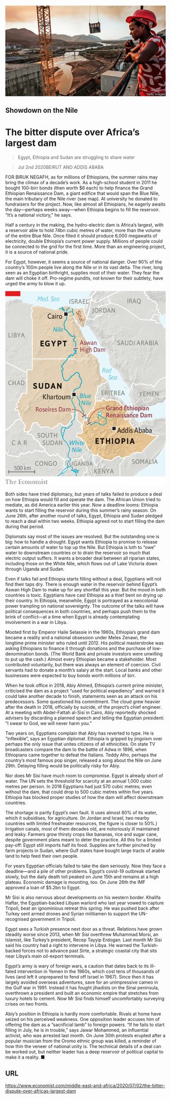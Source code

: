 ![](./images/20200704_MAP001_0.jpg)

## Showdown on the Nile

# The bitter dispute over Africa’s largest dam

> Egypt, Ethiopia and Sudan are struggling to share water

> Jul 2nd 2020BEIRUT AND ADDIS ABABA

FOR BIRUK NEGAFH, as for millions of Ethiopians, the summer rains may bring the climax of a decade’s work. As a high-school student in 2011 he bought 100-birr bonds (then worth $6 each) to help finance the Grand Ethiopian Renaissance Dam, a giant edifice that would span the Blue Nile, the main tributary of the Nile river (see map). At university he donated to fundraisers for the project. Now, like almost all Ethiopians, he eagerly awaits the day—perhaps weeks away—when Ethiopia begins to fill the reservoir. “It’s a national victory,” he says.

Half a century in the making, the hydro-electric dam is Africa’s largest, with a reservoir able to hold 74bn cubic metres of water, more than the volume of the entire Blue Nile. Once filled it should produce 6,000 megawatts of electricity, double Ethiopia’s current power supply. Millions of people could be connected to the grid for the first time. More than an engineering project, it is a source of national pride.

For Egypt, however, it seems a source of national danger. Over 90% of the country’s 100m people live along the Nile or in its vast delta. The river, long seen as an Egyptian birthright, supplies most of their water. They fear the dam will choke it off. Pro-regime pundits, not known for their subtlety, have urged the army to blow it up.

![](./images/20200704_MAM907.png)

Both sides have tried diplomacy, but years of talks failed to produce a deal on how Ethiopia would fill and operate the dam. The African Union tried to mediate, as did America earlier this year. Now a deadline looms: Ethiopia wants to start filling the reservoir during this summer’s rainy season. On June 26th, after another round of talks, Egypt, Ethiopia and Sudan pledged to reach a deal within two weeks. Ethiopia agreed not to start filling the dam during that period.

Diplomats say most of the issues are resolved. But the outstanding one is big: how to handle a drought. Egypt wants Ethiopia to promise to release certain amounts of water to top up the Nile. But Ethiopia is loth to “owe” water to downstream countries or to drain the reservoir so much that electric output suffers. It wants a broader deal between all riparian states, including those on the White Nile, which flows out of Lake Victoria down through Uganda and Sudan.

Even if talks fail and Ethiopia starts filling without a deal, Egyptians will not find their taps dry. There is enough water in the reservoir behind Egypt’s Aswan High Dam to make up for any shortfall this year. But the mood in both countries is toxic. Egyptians have cast Ethiopia as a thief bent on drying up their country. In Ethiopia, meanwhile, Egypt is portrayed as a neocolonial power trampling on national sovereignty. The outcome of the talks will have political consequences in both countries, and perhaps push them to the brink of conflict—at a time when Egypt is already contemplating involvement in a war in Libya.

Mooted first by Emperor Haile Selassie in the 1960s, Ethiopia’s grand dam became a reality and a national obsession under Meles Zenawi, the longtime prime minister who ruled until 2012. His political masterstroke was asking Ethiopians to finance it through donations and the purchase of low-denomination bonds. (The World Bank and private investors were unwilling to put up the cash.) Almost every Ethiopian became a stakeholder. Most contributed voluntarily, but there was always an element of coercion. Civil servants had to donate a month’s salary at the start. Local banks and other businesses were expected to buy bonds worth millions of birr.

When he took office in 2018, Abiy Ahmed, Ethiopia’s current prime minister, criticised the dam as a project “used for political expediency” and warned it could take another decade to finish, statements seen as an attack on his predecessors. Some questioned his commitment. The cloud grew heavier after the death in 2018, officially by suicide, of the project’s chief engineer. At a meeting with Abdel-Fattah al-Sisi in Cairo, Abiy reportedly shocked advisers by discarding a planned speech and telling the Egyptian president: “I swear to God, we will never harm you.”

Two years on, Egyptians complain that Abiy has reverted to type. He is “inflexible”, says an Egyptian diplomat. Ethiopia is gripped by jingoism over perhaps the only issue that unites citizens of all ethnicities. On state TV broadcasters compare the dam to the battle of Adwa in 1896, when Ethiopians came together to defeat the Italians. Teddy Afro, perhaps the country’s most famous pop singer, released a song about the Nile on June 29th. Delaying filling would be politically risky for Abiy.

Nor does Mr Sisi have much room to compromise. Egypt is already short of water. The UN sets the threshold for scarcity at an annual 1,000 cubic metres per person. In 2018 Egyptians had just 570 cubic metres; even without the dam, that could drop to 500 cubic metres within five years. Ethiopia has blocked proper studies of how the dam will affect downstream countries.

The shortage is partly Egypt’s own fault. It uses almost 80% of its water, which it subsidises, for agriculture. (In Jordan and Israel, two nearby countries with limited freshwater resources, the figure is closer to 50%.) Irrigation canals, most of them decades old, are notoriously ill maintained and leaky. Farmers grow thirsty crops like bananas, rice and sugar cane, despite government plans meant to deter the practice. All this for a limited pay-off: Egypt still imports half its food. Supplies are further pinched by farm projects in Sudan, where Gulf states have bought large tracts of arable land to help feed their own people.

For years Egyptian officials failed to take the dam seriously. Now they face a deadline—and a pile of other problems. Egypt’s covid-19 outbreak started slowly, but the daily death toll peaked on June 15th and remains at a high plateau. Economic damage is mounting, too. On June 26th the IMF approved a loan of $5.2bn to Egypt.

Mr Sisi is also nervous about developments on his western border. Khalifa Haftar, the Egyptian-backed Libyan warlord who last year vowed to capture Tripoli, beat an ignominious retreat this spring. He was pushed back after Turkey sent armed drones and Syrian militiamen to support the UN-recognised government in Tripoli.

Egypt sees a Turkish presence next door as a threat. Relations have grown steadily worse since 2013, when Mr Sisi overthrew Muhammad Morsi, an Islamist, like Turkey’s president, Recep Tayyip Erdogan. Last month Mr Sisi said his country had a right to intervene in Libya. He warned the Turkish-backed forces not to advance past Sirte, a strategic coastal city that sits near Libya’s main oil-export terminals.

Egypt’s army is wary of foreign wars, a caution that dates back to its ill-fated intervention in Yemen in the 1960s, which cost tens of thousands of lives (and left it unprepared to fend off Israel in 1967). Since then it has largely avoided overseas adventures, save for an unimpressive cameo in the Gulf war in 1991. Instead it has fought jihadists on the Sinai peninsula, overthrown a president and built an economic empire that stretches from luxury hotels to cement. Now Mr Sisi finds himself uncomfortably surveying crises on two fronts.

Abiy’s position in Ethiopia is hardly more comfortable. Rivals at home have seized on his perceived weakness. One opposition leader accuses him of offering the dam as a “sacrificial lamb” to foreign powers. “If he fails to start filling in July, he is in trouble,” says Jawar Mohammed, an influential activist, who was arrested last month. On June 30th protests erupted after a popular musician from the Oromo ethnic group was killed, a reminder of how thin the veneer of national unity is. The technical details of a deal can be worked out, but neither leader has a deep reservoir of political capital to make it a reality. ■

## URL

https://www.economist.com/middle-east-and-africa/2020/07/02/the-bitter-dispute-over-africas-largest-dam
